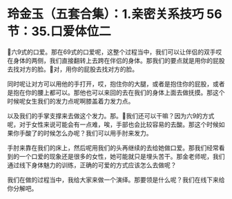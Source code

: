 # 玲金玉（五套合集）：1.亲密关系技巧 56节：35.口爱体位二

🎼六9式的口爱。那在69式的口爱呢，这整个过程当中，我们可以让伴侣的双手哎在身体的两侧，我们直接翻转上去跨在伴侣的身体。那我们的要点就是用你的屁股去找对方的脸。🎼对，用你的屁股去找对方的脸。

同时呢让对方可以用他的手打开，哎，抱住你的大腿，或者是抱住你的屁股，或者是抱在你的腰上都可以。那他也可以来回的去在我们的身体上面去做抚摸。那这个时候呢女生我们的发力点呢啊膝盖着力发力点。

以及我们的手掌支撑来去做这个发力。那。🎼我们还可以干嘛？因为六9的方式呢，对于女性来说可能会有一点难，唉，手部也会比较容易的去酸。那这个时候如果你手酸了的时候怎么办呢？我们可以用手肘来发力。

手肘来靠在我们的床上，然后呢用我们的头再继续的去给她做口爱。那我们经常看到的一个口爱的现象还是很多的女性，她可能就只是埋头苦干。那金老师呢，我们通过线下身体魅力的训练，正确的可爱的方式应该怎么去做呢？

我们在做的过程当中，我给大家来做一个演绎。那要领是什么呢？我们在线下来给你分解吧。